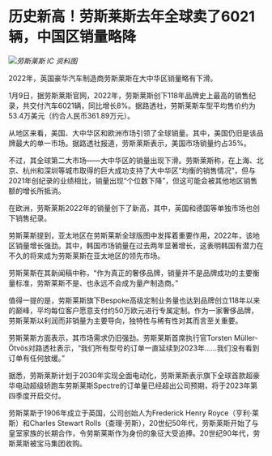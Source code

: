 # 历史新高！劳斯莱斯去年全球卖了6021辆，中国区销量略降

![](https://inews.gtimg.com/newsapp_bt/0/15602850268/1000)_劳斯莱斯 IC 资料图_

2022年，英国豪华汽车制造商劳斯莱斯在大中华区销量略有下滑。

1月9日，据劳斯莱斯官网，2022年，劳斯莱斯创下118年品牌史上最高的销售纪录，共交付汽车6021辆，同比增长8%。据路透社，劳斯莱斯车型平均售价约为53.4万美元（约合人民币361.89万元）。

从地区来看，美国、大中华区和欧洲市场引领了全球销量。其中，美国仍旧是该品牌最大的单一市场。据路透社报道，劳斯莱斯表示，美国市场销量约占35%。

不过，其全球第二大市场——大中华区的销量出现下滑。劳斯莱斯称，在上海、北京、杭州和深圳等城市取得的巨大成功支持了大中华区“均衡的销售情况”，但与2021年创纪录的业绩相比，销量出现“个位数下降”，但这可能会被其他地区销售额的增长所抵消。

在欧洲，劳斯莱斯2022年的销量创下了新高，其中，英国和德国等单独市场也创下销售纪录。

劳斯莱斯提到，亚太地区在劳斯莱斯全球版图中发挥着重要作用，2022年，该地区销量增长强劲。其中，韩国市场销量在过去两年显著增长，这表明韩国有潜力在不久的将来成为劳斯莱斯在亚太地区的领先市场。

劳斯莱斯在其新闻稿中称，“作为真正的奢侈品牌，销量并不是品牌成功的主要衡量标准，劳斯莱斯不是、也永远不会成为量产制造商。”

值得一提的是，劳斯莱斯旗下Bespoke高级定制业务量也达到品牌创立118年以来的巅峰，平均每位客户愿意支付约50万欧元进行专属定制。作为一家奢侈品牌，劳斯莱斯以利润而非销量为主要导向，独特性与稀有性对其而言至关重要。

劳斯莱斯方面表示，其市场需求仍旧强劲。劳斯莱斯首席执行官Torsten Müller-
Ötvös对路透社表示，“我们所有型号的订单一直延续到2023年……我们没有看到订单有任何放缓。”

据悉，劳斯莱斯计划于2030年实现全面电动化，劳斯莱斯表示旗下全球首款超豪华电动超级轿跑车劳斯莱斯Spectre的订单量已经超出公司预期，将于2023年第四季度开启交付。

劳斯莱斯于1906年成立于英国，公司创始人为Frederick Henry Royce（亨利·莱斯）和Charles Stewart
Rolls（查理·劳斯），20世纪50年代，劳斯莱斯开始了与皇室家族的长期合作，令劳斯莱斯作为身份的象征大受追捧。20世纪90年代，劳斯莱斯被宝马集团收购。


